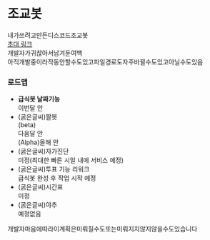 # 조교봇
내가쓰려고만든디스코드조교봇<br>
<a href="https://discord.com/oauth2/authorize?client_id=803632194076540988&scope=bot">초대 링크</a><br>
개발자가귀찮아서남겨둔여백<br>
아직개발중이라작동안할수도있고파일경로도자주바뀔수도있고아닐수도있음
<p>
  <h3>로드맵</h3>
  <ul>
  <li><b>급식봇 날짜기능</b><br>이번달 안</li>
  <li>(굵은글씨)짤봇<br>(beta)<br>다음달 안<br>(Alpha)올해 안
  <li>(굵은글씨)자가진단<br>미정(최대한 빠른 시일 내에 서비스 예정)</li>
  <li>(굵은글씨)투표 기능 리워크<br>급식봇 완성 후 작업 시작 예정</li>
  <li>(굵은글씨)시간표<br>미정</li>
  <li>(굵은글씨)야추<br>예정없음</li>
  </ul>
</p>
개발자마음에따라이계획은미뤄질수도또는미뤄지지않지않을수도있습니다
